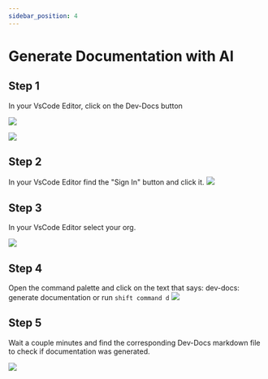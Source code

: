 ```yaml
---
sidebar_position: 4
---
```












# Generate Documentation with AI

## Step 1

In your VsCode Editor, click on the Dev-Docs button

![](/img/dev-docs-assets/dev-docs-VHVlLCAyNiBEZWMgMjAyMyAyMzo1NzozNSBHTVQ=.png)

![](/img/generate_documentation_with_ai/step_1.png)

## Step 2

In your VsCode Editor find the "Sign In" button and click it.
![](/img/generate_documentation_with_ai/step_2.png)

## Step 3

In your VsCode Editor select your org.

![](/img/create_your_first_codelab_in_your_playgrounds_repo/step_8.png)

## Step 4

Open the command palette and click on the text that says: dev-docs: generate documentation or run <code>shift command d</code>
![](/img/generate_documentation_with_ai/step_5.png)

## Step 5

Wait a couple minutes and find the corresponding Dev-Docs markdown file to check if documentation was generated.

![](/img/generate_documentation_with_ai/step_7.png)

